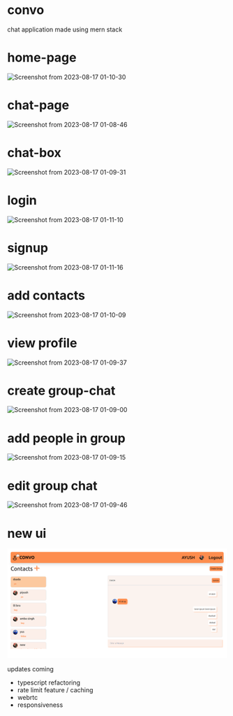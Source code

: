 # convo

chat application made using mern stack
# home-page
![Screenshot from 2023-08-17 01-10-30](https://github.com/Ayush0054/convo/assets/97244608/bc7b535f-1e8e-467e-8bdb-934e9e499244)

# chat-page
![Screenshot from 2023-08-17 01-08-46](https://github.com/Ayush0054/convo/assets/97244608/3eff6c8d-e3e8-4122-a427-ae6ecb62fcf3)

# chat-box
![Screenshot from 2023-08-17 01-09-31](https://github.com/Ayush0054/convo/assets/97244608/e43e9b42-d69e-47a8-b8f8-1a53877dd530)

# login
![Screenshot from 2023-08-17 01-11-10](https://github.com/Ayush0054/convo/assets/97244608/5c8b5689-1107-44a6-8498-6c5595266718)

# signup
![Screenshot from 2023-08-17 01-11-16](https://github.com/Ayush0054/convo/assets/97244608/f4aa3af1-5c00-41af-bd10-246b9665230f)

# add contacts
![Screenshot from 2023-08-17 01-10-09](https://github.com/Ayush0054/convo/assets/97244608/7fda8ef8-1c97-44c1-986b-7729dbc12bf1)

# view profile
![Screenshot from 2023-08-17 01-09-37](https://github.com/Ayush0054/convo/assets/97244608/7c8f08b6-d65c-4241-b9bd-e887273d1e96)

# create group-chat
![Screenshot from 2023-08-17 01-09-00](https://github.com/Ayush0054/convo/assets/97244608/0ba958c8-6d57-41b2-9623-5d7fe3dc2ac1)

# add people in group
![Screenshot from 2023-08-17 01-09-15](https://github.com/Ayush0054/convo/assets/97244608/26c2a2f0-1789-41c3-bc0b-915e07209e0d)

# edit group chat
![Screenshot from 2023-08-17 01-09-46](https://github.com/Ayush0054/convo/assets/97244608/cfbf3d7b-73d6-4399-8e27-0f21ebf50eeb)

# new ui
![Alt text](image.png)




updates coming
- typescript refactoring
- rate limit feature / caching
- webrtc
- responsiveness
